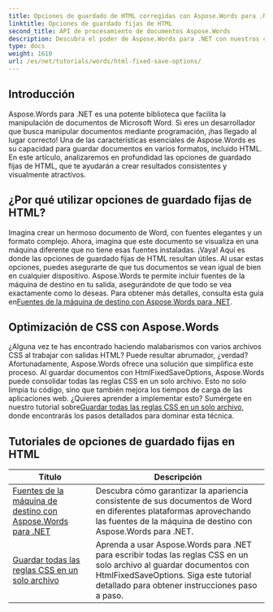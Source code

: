 ```yaml
---
title: Opciones de guardado de HTML corregidas con Aspose.Words para .NET
linktitle: Opciones de guardado fijas de HTML
second_title: API de procesamiento de documentos Aspose.Words
description: Descubra el poder de Aspose.Words para .NET con nuestros completos tutoriales de opciones de guardado fijo de HTML. Aprenda a optimizar el flujo de trabajo de sus documentos.
type: docs
weight: 1610
url: /es/net/tutorials/words/html-fixed-save-options/
---
```

## Introducción

Aspose.Words para .NET es una potente biblioteca que facilita la manipulación de documentos de Microsoft Word. Si eres un desarrollador que busca manipular documentos mediante programación, ¡has llegado al lugar correcto! Una de las características esenciales de Aspose.Words es su capacidad para guardar documentos en varios formatos, incluido HTML. En este artículo, analizaremos en profundidad las opciones de guardado fijas de HTML, que te ayudarán a crear resultados consistentes y visualmente atractivos.

## ¿Por qué utilizar opciones de guardado fijas de HTML?

 Imagina crear un hermoso documento de Word, con fuentes elegantes y un formato complejo. Ahora, imagina que este documento se visualiza en una máquina diferente que no tiene esas fuentes instaladas. ¡Vaya! Aquí es donde las opciones de guardado fijas de HTML resultan útiles. Al usar estas opciones, puedes asegurarte de que tus documentos se vean igual de bien en cualquier dispositivo. Aspose.Words te permite incluir fuentes de la máquina de destino en tu salida, asegurándote de que todo se vea exactamente como lo deseas. Para obtener más detalles, consulta esta guía en[Fuentes de la máquina de destino con Aspose.Words para .NET](./target-machine-font/).

## Optimización de CSS con Aspose.Words

 ¿Alguna vez te has encontrado haciendo malabarismos con varios archivos CSS al trabajar con salidas HTML? Puede resultar abrumador, ¿verdad? Afortunadamente, Aspose.Words ofrece una solución que simplifica este proceso. Al guardar documentos con HtmlFixedSaveOptions, Aspose.Words puede consolidar todas las reglas CSS en un solo archivo. Esto no solo limpia tu código, sino que también mejora los tiempos de carga de las aplicaciones web. ¿Quieres aprender a implementar esto? Sumérgete en nuestro tutorial sobre[Guardar todas las reglas CSS en un solo archivo](./save-all-css-rules-in-single-file/), donde encontrarás los pasos detallados para dominar esta técnica.

 ## Tutoriales de opciones de guardado fijas en HTML
| Título | Descripción |
| --- | --- |
| [Fuentes de la máquina de destino con Aspose.Words para .NET](./target-machine-font/) | Descubra cómo garantizar la apariencia consistente de sus documentos de Word en diferentes plataformas aprovechando las fuentes de la máquina de destino con Aspose.Words para .NET. |
| [Guardar todas las reglas CSS en un solo archivo](./save-all-css-rules-in-single-file/) | Aprenda a usar Aspose.Words para .NET para escribir todas las reglas CSS en un solo archivo al guardar documentos con HtmlFixedSaveOptions. Siga este tutorial detallado para obtener instrucciones paso a paso. |